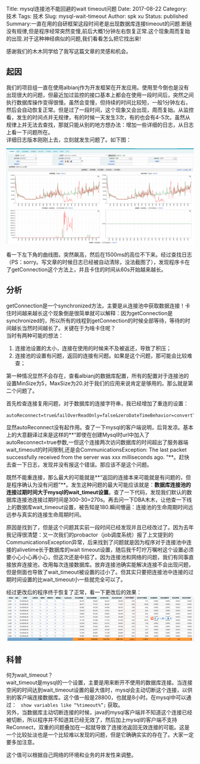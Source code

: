 Title: mysql连接池不能回避的wait timeout问题
Date: 2017-08-22
Category: 技术
Tags: 技术
Slug: mysql-wait-timeout
Author: spk xu
Status: published
Summary:一直在用的自研框架这段时间老是出现数据库连接timeout的问题.断链没有规律,但是程序经常突然变慢,前后大概1分钟左右恢复正常.这个现象周而复始的出现.对于这种神经病似的问题,我们看看怎么把它找出来!


感谢我们的木木同学给了我写这篇文章的灵感和机会。  

## 起因
我们的项目组一直在使用albianj作为开发框架在开发应用。使用至今倒也是没有出现很大的问题，但最近加过监控的接口基本上都会在使用一段时间后，突然之间执行数据库操作变得很慢。虽然会变慢，但持续的时间比较短，一般1分钟左右，然后会自动恢复正常。但是过了一段时间，这个现象又会出现，周而复始。从监控看，发生的时间点并无规律，有的时候一天发生3次，有的也会有4-5次。虽然从规律上并无法去查找，那就只能从别的地方想办法：增加一些详细的日志，从日志上看一下问题所在。  
详细日志版本刚刚上去，立刻就发生问题了。如下图：

![problem](3.png)

看一下左下角的曲线图，突然飙高，然后在1500ms的高位不下来。经过查找日志（PS：sorry。写文章的时候日志已经被自动清除，没法截图了），发现程序卡在了getConnection这个方法上，并且卡住的时间从60s开始越来越长。

## 分析
getConnection是一个synchronized方法，主要是从连接池中获取数据连接！卡住时间越来越长这个现象倒是很简单就可以解释：因为getConnection是synchronized的，所以所有的线程到getConnection的时候全部等待，等待的时间越长当然时间越长了。关键在于为啥卡住呢？  
当时有两种可能的想法：  
1. 连接池设置的太小，连接在使用的时候来不及被返还，导致了积压；  
2. 连接池的设置有问题，返回的连接有问题。如果是这个问题，那可能会比较难查；  

第一种情况显然不会存在，查看albianj的数据库配置，所有的配置对于连接池的设置MinSize为5，MaxSize为20.对于我们的应用来说肯定是够用的。那么就是第二个问题了。

首先检查连接复用问题，对于数据库的连接字符串，我已经增加了重连的设置：

```
autoReconnect=true&failOverReadOnly=false&zeroDateTimeBehavior=convertToNull&maxReconnect=3&autoReconnectForPools=true
```

显然autoReconnect没有起作用。查了一下mysql的客户端说明，后背发凉。基本上的大意翻译过来是这样的**“即使在创建Mysql时url中加入了autoReconnect=true参数,一但这个连接两次访问数据库的时间超出了服务器端wait_timeout的时间限制,还是会CommunicationsException: The last packet successfully received from the server was xxx milliseconds ago. ”**。赶快去查一下日志，发现并没有报这个错误。那应该不是这个问题。

既然不能重连接，那么最大的可能就是**“返回的连接本来可能就是有问题的，但是程序确认为没有问题”**。发生这种问题的最大可能应该就是：**数据库连接池的连接过期时间大于mysql的wait_timeut设置**。查了一下代码，发现我们默认的数据库连接池连接过期时间是300-30=270s。再去问一下DBA木木，让他查一下线上的数据库wait_timeout设置，被告知是180.瞬间懵逼：连接池的生命周期时间远远参与真实的连接生命周期时间。
  
原因是找到了，但是这个问题其实前一段时间已经发现并且已经改过了。因为去年我记得很清楚：又一次我们的probactor（job调度系统）报了上文提到的CommunicationsException异常，后来找到了问题就是因为程序对于连接池中连接的alivetime长于数据库的wait timeout设置，随后我千叮咛万嘱咐这个设置必须要小心小心再小心，但这次还是中招了。因为连接池和网络的问题，我们有同事直接放弃连接池，改用每次连接数据库。放弃连接池确实能解决连接不会出现问题，但是侧面也导致了wait_timeout被设置的过小了。但其实只要把连接池中连接的过期时间设置的比wait_timeout小一些就完全可以了。

经过更改后的程序终于恢复了正常，看一下更改后的效果：  
![ok](2.png)

## 科普
何为wait_timeout？  
wait_timeout是mysql的一个设置，主要是用来断开不使用的数据库连接。当连接空闲的时间达到wait_timeout设置的最大值时，mysql会主动切断这个连接，以供别的客户端连接数据库。这个值一般是28800，也就是8小时。在mysql中可以通过：
``` show variables like “%timeout%”;```
获取。  
另外，当数据库主动切断连接的时候，java的mysql客户端并不知道这个连接已经被切断，所以程序并不知道其已经无效了，然后加上mysql的客户端不支持ReConnect，双重的问题叠加在一起就导致了连接池返回无效连接的可能。这是一个比较扯淡也是一个比较难以发现的问题，但是它确确实实的存在了。大家一定要多加注意。  

这个值可以根据自己网络的环境和业务的并发性来调整。
